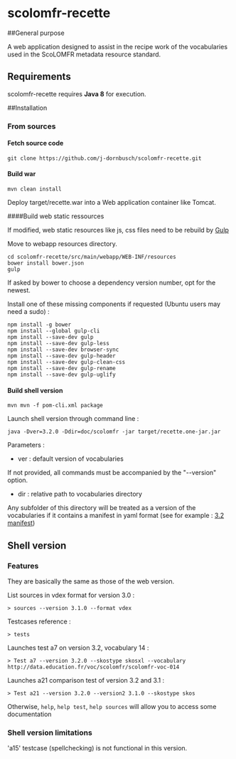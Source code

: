 # scolomfr-recette

##General purpose

A web application designed to assist in the recipe work of the vocabularies used in the ScoLOMFR metadata resource standard.

## Requirements

scolomfr-recette requires **Java 8** for execution. 

##Installation

### From sources

#### Fetch source code

```shell
git clone https://github.com/j-dornbusch/scolomfr-recette.git
```
#### Build war

```shell
mvn clean install
```

Deploy target/recette.war into a Web application container like Tomcat.

####Build web static ressources

If modified, web static resources like js, css files need to be rebuild by [Gulp](http://gulpjs.com/)

Move to webapp resources directory.

```shell
cd scolomfr-recette/src/main/webapp/WEB-INF/resources
bower install bower.json
gulp
```
If asked by bower to choose a dependency version number, opt for the newest.

Install one of these missing components if requested (Ubuntu users may need a sudo) :

```shell
npm install -g bower 
npm install --global gulp-cli
npm install --save-dev gulp
npm install --save-dev gulp-less
npm install --save-dev browser-sync
npm install --save-dev gulp-header
npm install --save-dev gulp-clean-css
npm install --save-dev gulp-rename
npm install --save-dev gulp-uglify
```


#### Build shell version

```shell
mvn mvn -f pom-cli.xml package
```

Launch shell version through command line :

```shell
java -Dver=3.2.0 -Ddir=doc/scolomfr -jar target/recette.one-jar.jar
```
Parameters :
* ver : default version of vocabularies

If not provided, all commands must be accompanied by the "--version" option.

* dir : relative path to vocabularies directory

Any subfolder of this directory will be treated as a version of the vocabularies if it contains a manifest in yaml format (see for example : [3.2 manifest](doc/scolomfr/scolomfr-v-3-2-0/manifest.yml))

## Shell version

### Features

They are basically the same as those of the web version.

List sources in vdex format for version 3.0 :

```shell
> sources --version 3.1.0 --format vdex
```
Testcases reference :

```shell
> tests
```
Launches test a7 on version 3.2, vocabulary 14 :

```shell
> Test a7 --version 3.2.0 --skostype skosxl --vocabulary http://data.education.fr/voc/scolomfr/scolomfr-voc-014
```
Launches a21 comparison test of version 3.2 and 3.1 :

```shell
> Test a21 --version 3.2.0 --version2 3.1.0 --skostype skos
```

Otherwise, ```help```, ```help test```, ```help sources``` will allow you to access some documentation

### Shell version limitations

'a15' testcase (spellchecking) is not functional in this version.

